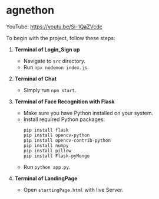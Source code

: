 # agnethon

YouTube: https://youtu.be/Si-1QaZVcdc

To begin with the project, follow these steps:

1. **Terminal of Login_Sign up**
    - Navigate to `src` directory.
    - Run `npx nodemon index.js`.

2. **Terminal of Chat**
    - Simply run `npm start`.

3. **Terminal of Face Recognition with Flask**
    - Make sure you have Python installed on your system.
    - Install required Python packages:
        ```
        pip install flask
        pip install opencv-python
        pip install opencv-contrib-python
        pip install numpy
        pip install pillow
        pip install Flask-pyMongo
        ```
    - Run `python app.py`.

4. **Terminal of LandingPage**
    - Open `startingPage.html` with live Server.


